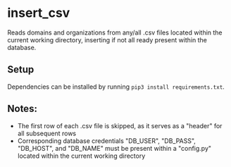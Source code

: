 # insert_csv
 
Reads domains and organizations from any/all .csv files located within the current working directory, inserting if not all ready present within the database.

## Setup

Dependencies can be installed by running `pip3 install requirements.txt`.
  
## Notes:
  
  - The first row of each .csv file is skipped, as it serves as a "header" for all subsequent rows
  - Corresponding database credentials "DB_USER", "DB_PASS", "DB_HOST", and "DB_NAME" must be present within a "config.py" located within the current working directory

